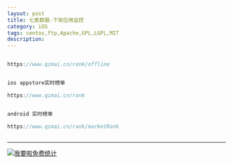 ```yaml
---
layout: post
title: 七麦数据-下架应用监控
category: iOS
tags: centos,ftp,Apache,GPL,LGPL,MIT
description: 
---
```


```javascript

https://www.qimai.cn/rank/offline


ios appstore实时榜单

https://www.qimai.cn/rank


android 实时榜单

https://www.qimai.cn/rank/marketRank



```



---


<script language="javascript" type="text/javascript" src="//js.users.51.la/19176892.js"></script>
<noscript><a href="//www.51.la/?19176892" target="_blank"><img alt="&#x6211;&#x8981;&#x5566;&#x514D;&#x8D39;&#x7EDF;&#x8BA1;" src="//img.users.51.la/19176892.asp" style="border:none" /></a></noscript>

